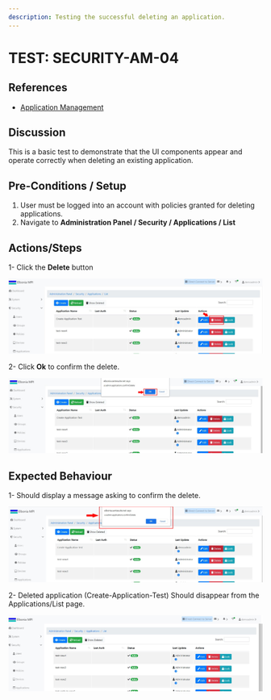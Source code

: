 ```yaml
---
description: Testing the successful deleting an application.
---
```


# TEST: SECURITY-AM-04

## References

* [Application Management](../../../../../../operations-1/system-administration/security-administration/application-management.md)

## Discussion

This is a basic test to demonstrate that the UI components appear and operate correctly when deleting an existing application.

## Pre-Conditions / Setup

1. User must be logged into an account with policies granted for deleting applications.
2. Navigate to **Administration Panel / Security / Applications / List**



## Actions/Steps

1- Click the **Delete** button

![](<../../../../../../.gitbook/assets/14 (1).jpg>)

2- Click  **Ok** to confirm the delete.

![](<../../../../../../.gitbook/assets/16 (1).jpg>)

## Expected Behaviour

1- Should display a message asking to confirm the delete.

![](<../../../../../../.gitbook/assets/15 (2).jpg>)

2- Deleted application (Create-Application-Test) Should disappear from the Applications/List page.

![](<../../../../../../.gitbook/assets/17 (1).jpg>)

